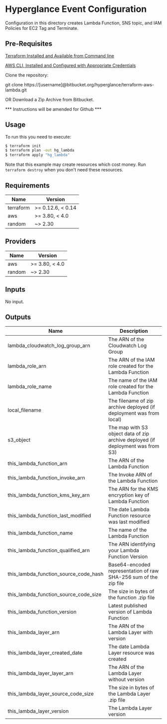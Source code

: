 # Hyperglance Event Configuration

Configuration in this directory creates Lambda Function, SNS topic, and IAM Policies for EC2 Tag and Terminate.

## Pre-Requisites

[Terraform Installed and Available from Command line](https://www.terraform.io/downloads.html)

[AWS CLI, Installed and Configured with Appropriate Credentials](https://docs.aws.amazon.com/cli/latest/userguide/install-cliv2.html)

Clone the repository:

git clone https://[username]@bitbucket.org/hyperglance/terraform-aws-lambda.git

OR Download a Zip Archive from Bitbucket.

*** Instructions will be amended for Github ***

## Usage

To run this you need to execute:

```bash
$ terraform init
$ terraform plan -out hg_lambda
$ terraform apply "hg_lambda"
```

Note that this example may create resources which cost money. Run `terraform destroy` when you don't need these resources.

## Requirements

| Name | Version |
|------|---------|
| terraform | >= 0.12.6, < 0.14 |
| aws | >= 3.80, < 4.0 |
| random | ~> 2.30 |

## Providers

| Name | Version |
|------|---------|
| aws | >= 3.80, < 4.0 |
| random | ~> 2.30 |

## Inputs

No input.

## Outputs

| Name | Description |
|------|-------------|
| lambda\_cloudwatch\_log\_group\_arn | The ARN of the Cloudwatch Log Group |
| lambda\_role\_arn | The ARN of the IAM role created for the Lambda Function |
| lambda\_role\_name | The name of the IAM role created for the Lambda Function |
| local\_filename | The filename of zip archive deployed (if deployment was from local) |
| s3\_object | The map with S3 object data of zip archive deployed (if deployment was from S3) |
| this\_lambda\_function\_arn | The ARN of the Lambda Function |
| this\_lambda\_function\_invoke\_arn | The Invoke ARN of the Lambda Function |
| this\_lambda\_function\_kms\_key\_arn | The ARN for the KMS encryption key of Lambda Function |
| this\_lambda\_function\_last\_modified | The date Lambda Function resource was last modified |
| this\_lambda\_function\_name | The name of the Lambda Function |
| this\_lambda\_function\_qualified\_arn | The ARN identifying your Lambda Function Version |
| this\_lambda\_function\_source\_code\_hash | Base64-encoded representation of raw SHA-256 sum of the zip file |
| this\_lambda\_function\_source\_code\_size | The size in bytes of the function .zip file |
| this\_lambda\_function\_version | Latest published version of Lambda Function |
| this\_lambda\_layer\_arn | The ARN of the Lambda Layer with version |
| this\_lambda\_layer\_created\_date | The date Lambda Layer resource was created |
| this\_lambda\_layer\_layer\_arn | The ARN of the Lambda Layer without version |
| this\_lambda\_layer\_source\_code\_size | The size in bytes of the Lambda Layer .zip file |
| this\_lambda\_layer\_version | The Lambda Layer version |
